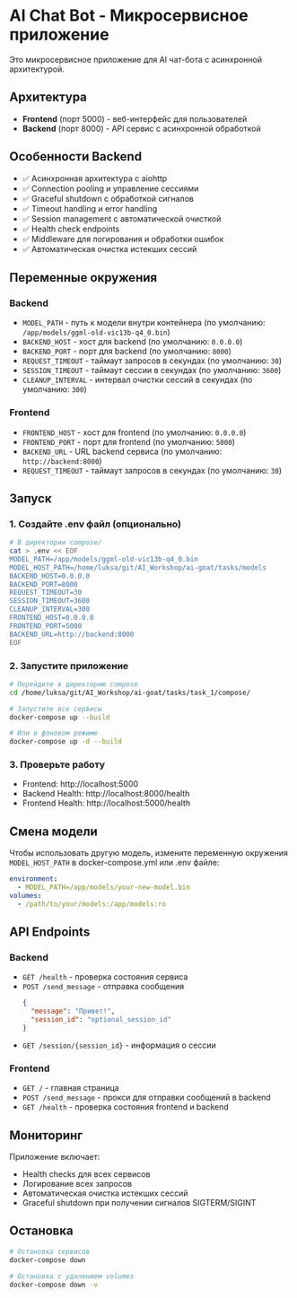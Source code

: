 # AI Chat Bot - Микросервисное приложение

Это микросервисное приложение для AI чат-бота с асинхронной архитектурой.

## Архитектура

- **Frontend** (порт 5000) - веб-интерфейс для пользователей
- **Backend** (порт 8000) - API сервис с асинхронной обработкой

## Особенности Backend

- ✅ Асинхронная архитектура с aiohttp
- ✅ Connection pooling и управление сессиями
- ✅ Graceful shutdown с обработкой сигналов
- ✅ Timeout handling и error handling
- ✅ Session management с автоматической очисткой
- ✅ Health check endpoints
- ✅ Middleware для логирования и обработки ошибок
- ✅ Автоматическая очистка истекших сессий

## Переменные окружения

### Backend
- `MODEL_PATH` - путь к модели внутри контейнера (по умолчанию: `/app/models/ggml-old-vic13b-q4_0.bin`)
- `BACKEND_HOST` - хост для backend (по умолчанию: `0.0.0.0`)
- `BACKEND_PORT` - порт для backend (по умолчанию: `8000`)
- `REQUEST_TIMEOUT` - таймаут запросов в секундах (по умолчанию: `30`)
- `SESSION_TIMEOUT` - таймаут сессии в секундах (по умолчанию: `3600`)
- `CLEANUP_INTERVAL` - интервал очистки сессий в секундах (по умолчанию: `300`)

### Frontend
- `FRONTEND_HOST` - хост для frontend (по умолчанию: `0.0.0.0`)
- `FRONTEND_PORT` - порт для frontend (по умолчанию: `5000`)
- `BACKEND_URL` - URL backend сервиса (по умолчанию: `http://backend:8000`)
- `REQUEST_TIMEOUT` - таймаут запросов в секундах (по умолчанию: `30`)

## Запуск

### 1. Создайте .env файл (опционально)

```bash
# В директории compose/
cat > .env << EOF
MODEL_PATH=/app/models/ggml-old-vic13b-q4_0.bin
MODEL_HOST_PATH=/home/luksa/git/AI_Workshop/ai-goat/tasks/models
BACKEND_HOST=0.0.0.0
BACKEND_PORT=8000
REQUEST_TIMEOUT=30
SESSION_TIMEOUT=3600
CLEANUP_INTERVAL=300
FRONTEND_HOST=0.0.0.0
FRONTEND_PORT=5000
BACKEND_URL=http://backend:8000
EOF
```

### 2. Запустите приложение

```bash
# Перейдите в директорию compose
cd /home/luksa/git/AI_Workshop/ai-goat/tasks/task_1/compose/

# Запустите все сервисы
docker-compose up --build

# Или в фоновом режиме
docker-compose up -d --build
```

### 3. Проверьте работу

- Frontend: http://localhost:5000
- Backend Health: http://localhost:8000/health
- Frontend Health: http://localhost:5000/health

## Смена модели

Чтобы использовать другую модель, измените переменную окружения `MODEL_HOST_PATH` в docker-compose.yml или .env файле:

```yaml
environment:
  - MODEL_PATH=/app/models/your-new-model.bin
volumes:
  - /path/to/your/models:/app/models:ro
```

## API Endpoints

### Backend

- `GET /health` - проверка состояния сервиса
- `POST /send_message` - отправка сообщения
  ```json
  {
    "message": "Привет!",
    "session_id": "optional_session_id"
  }
  ```
- `GET /session/{session_id}` - информация о сессии

### Frontend

- `GET /` - главная страница
- `POST /send_message` - прокси для отправки сообщений в backend
- `GET /health` - проверка состояния frontend и backend

## Мониторинг

Приложение включает:
- Health checks для всех сервисов
- Логирование всех запросов
- Автоматическая очистка истекших сессий
- Graceful shutdown при получении сигналов SIGTERM/SIGINT

## Остановка

```bash
# Остановка сервисов
docker-compose down

# Остановка с удалением volumes
docker-compose down -v
```
